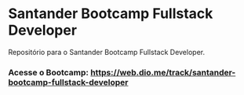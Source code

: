 # Santander Bootcamp Fullstack Developer
Repositório para o Santander Bootcamp Fullstack Developer.
### Acesse o Bootcamp: https://web.dio.me/track/santander-bootcamp-fullstack-developer

